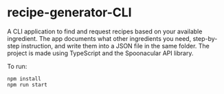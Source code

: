 # recipe-generator-CLI
A CLI application to find and request recipes based on your available ingredient. The app documents what other ingredients you need, step-by-step instruction, and write them into a JSON file in the same folder. The project is made using TypeScript and the Spoonacular API library.

To run:
```
npm install
npm run start
```

